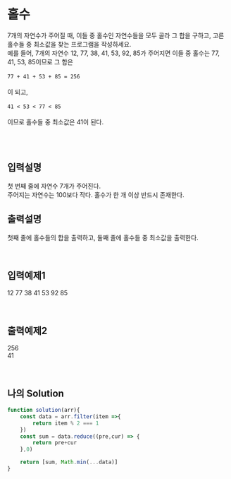 # 홀수
7개의 자연수가 주어질 때, 이들 중 홀수인 자연수들을 모두 골라 그 합을 구하고, 고른 홀수들 
중 최소값을 찾는 프로그램을 작성하세요. <br/>
예를 들어, 7개의 자연수 12, 77, 38, 41, 53, 92, 85가 주어지면 이들 중 홀수는 77, 41, 53, 
85이므로 그 합은 <br/><br/>
```77 + 41 + 53 + 85 = 256``` <br/><br/>
이 되고, <br/><br/>
```41 < 53 < 77 < 85```<br/><br/>
이므로 홀수들 중 최소값은 41이 된다.

<br/>
<br/>

## 입력설명
첫 번째 줄에 자연수 7개가 주어진다.<br/> 주어지는 자연수는 100보다 작다. 홀수가 한 개 이상 
반드시 존재한다.

## 출력설명
첫째 줄에 홀수들의 합을 출력하고, 둘째 줄에 홀수들 중 최소값을 출력한다.


<br/>

## 입력예제1
12 77 38 41 53 92 85


<br/>

## 출력예제2
256 <br>
41


<br/>



## 나의 Solution
```javascript
function solution(arr){
    const data = arr.filter(item =>{
        return item % 2 === 1
    })
    const sum = data.reduce((pre,cur) => {
        return pre+cur
    },0)

    return [sum, Math.min(...data)]
}
```
